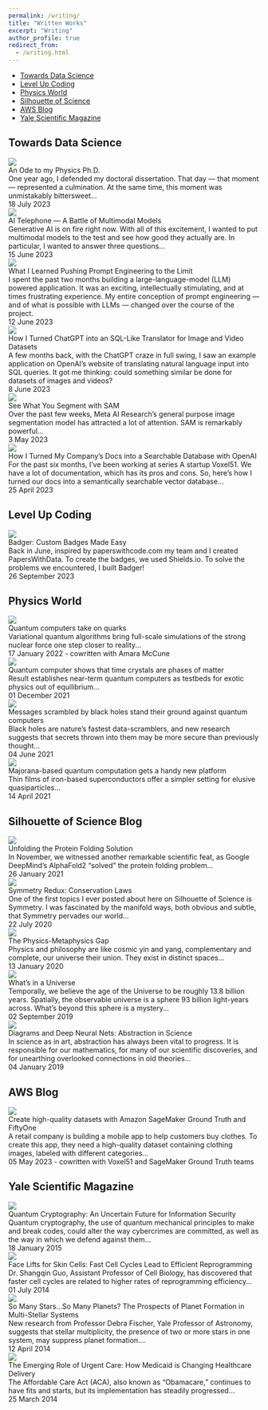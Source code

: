 ```yaml
---
permalink: /writing/
title: "Written Works"
excerpt: "Writing"
author_profile: true
redirect_from: 
  - /writing.html
---
```


- <a href="#towards-data-science">Towards Data Science</a>
- <a href="#level-up-coding">Level Up Coding</a>
- <a href="#physics-world">Physics World</a>
- <a href="#silhouette-of-science">Silhouette of Science</a>
- <a href="#aws-blog">AWS Blog</a>
- <a href="#yale-scientific-magazine">Yale Scientific Magazine</a>

## <a id="towards-data-science"></a> Towards Data Science

<div class="writing-list">
  <div class="card-container">
    <a href="https://towardsdatascience.com/an-ode-to-my-physics-ph-d-718894196f91" class="stretched-link" target="_blank"></a>
    <div class="float-layout">
      <div class="writing-card-image">
        <img src="/images/writing/ode_to_physics_phd.jpg">
        <div class="writing-card-content">
          <div class="writing-card-title">An Ode to my Physics Ph.D.</div>
          <div class="writing-card-text">
            One year ago, I defended my doctoral dissertation. That day — that moment — represented a culmination. At the same time, this moment was unmistakably bittersweet...
          </div>
          <div class="writing-card-text-muted">
            18 July 2023
          </div>
        </div>
      </div>
    </div>
  </div>

  <div class="card-container">
    <a href="https://towardsdatascience.com/an-ode-to-my-physics-ph-d-718894196f91" class="stretched-link" target="_blank"></a>
    <div class="float-layout">
      <div class="writing-card-image">
        <img src="/images/writing/ai_telephone.png">
        <div class="writing-card-content">
          <div class="writing-card-title">AI Telephone — A Battle of Multimodal Models</div>
          <div class="writing-card-text">
            Generative AI is on fire right now. With all of this excitement, I wanted to put multimodal models to the test and see how good they actually are. In particular, I wanted to answer three questions...
          </div>
          <div class="writing-card-text-muted">
            15 June 2023
          </div>
        </div>
      </div>
    </div>
  </div>

  <div class="card-container">
    <a href="https://towardsdatascience.com/what-i-learned-pushing-prompt-engineering-to-the-limit-c40f0740641f" class="stretched-link" target="_blank"></a>
    <div class="float-layout">
      <div class="writing-card-image">
        <img src="/images/writing/prompt_engineering.png">
        <div class="writing-card-content">
          <div class="writing-card-title">What I Learned Pushing Prompt Engineering to the Limit</div>
          <div class="writing-card-text">
            I spent the past two months building a large-language-model (LLM) powered application. It was an exciting, intellectually stimulating, and at times frustrating experience. My entire conception of prompt engineering — and of what is possible with LLMs — changed over the course of the project.
          </div>
          <div class="writing-card-text-muted">
            12 June 2023
          </div>
        </div>
      </div>
    </div>
  </div>

  <div class="card-container">
    <a href="https://towardsdatascience.com/how-i-turned-chatgpt-into-an-sql-like-translator-for-image-and-video-datasets-7b22b318400a" class="stretched-link" target="_blank"></a>
    <div class="float-layout">
      <div class="writing-card-image">
        <img src="/images/writing/voxelgpt_sql_translator.png">
        <div class="writing-card-content">
          <div class="writing-card-title">How I Turned ChatGPT into an SQL-Like Translator for Image and Video Datasets</div>
          <div class="writing-card-text">
            A few months back, with the ChatGPT craze in full swing, I saw an example application on OpenAI’s website of translating natural language input into SQL queries. It got me thinking: could something similar be done for datasets of images and videos?
          </div>
          <div class="writing-card-text-muted">
            8 June 2023
          </div>
        </div>
      </div>
    </div>
  </div>

  <div class="card-container">
    <a href="https://towardsdatascience.com/see-what-you-sam-4eea9ad9a5de" class="stretched-link" target="_blank"></a>
    <div class="float-layout">
      <div class="writing-card-image">
        <img src="/images/writing/see_what_you_sam.png">
        <div class="writing-card-content">
          <div class="writing-card-title">See What You Segment with SAM</div>
          <div class="writing-card-text">
            Over the past few weeks, Meta AI Research’s general purpose image segmentation model has attracted a lot of attention. SAM is remarkably powerful...
          </div>
          <div class="writing-card-text-muted">
            3 May 2023
          </div>
        </div>
      </div>
    </div>
  </div>

  <div class="card-container">
    <a href="https://towardsdatascience.com/see-what-you-sam-4eea9ad9a5de" class="stretched-link" target="_blank"></a>
    <div class="float-layout">
      <div class="writing-card-image">
        <img src="/images/writing/how_i_turned_docs_into_database.jpeg">
        <div class="writing-card-content">
          <div class="writing-card-title">How I Turned My Company’s Docs into a Searchable Database with OpenAI</div>
          <div class="writing-card-text">
            For the past six months, I’ve been working at series A startup Voxel51. We have a lot of documentation, which has its pros and cons. So, here’s how I turned our docs into a semantically searchable vector database...
          </div>
          <div class="writing-card-text-muted">
            25 April 2023
          </div>
        </div>
      </div>
    </div>
  </div>

</div>


## <a id="level-up-coding"></a> Level Up Coding

<div class="writing-list">
  <div class="card-container">
    <a href="https://medium.com/gitconnected/badger-custom-badges-made-easy-4d90d66af241" class="stretched-link" target="_blank"></a>
    <div class="float-layout">
      <div class="writing-card-image">
        <img src="/images/writing/badger.png">
        <div class="writing-card-content">
          <div class="writing-card-title">Badger: Custom Badges Made Easy</div>
          <div class="writing-card-text">
            Back in June, inspired by paperswithcode.com my team and I created PapersWithData. To create the badges, we used Shields.io. To solve the problems we encountered, I built Badger!
          </div>
          <div class="writing-card-text-muted">
            26 September 2023
          </div>
        </div>
      </div>
    </div>
  </div>
</div>

## <a id="physics-world"></a> Physics World

<div class="writing-list">

  <div class="card-container">
    <a href="https://physicsworld.com/a/quantum-computers-take-on-quarks/" class="stretched-link" target="_blank"></a>
    <div class="float-layout">
      <div class="writing-card-image">
        <img src="/images/writing/physics_world_quarks.jpg">
        <div class="writing-card-content">
          <div class="writing-card-title">Quantum computers take on quarks</div>
          <div class="writing-card-text">
            Variational quantum algorithms bring full-scale simulations of the strong nuclear force one step closer to reality...
          </div>
          <div class="writing-card-text-muted">
            17 January 2022 - cowritten with Amara McCune
          </div>
        </div>
      </div>
    </div>
  </div>

  <div class="card-container">
    <a href="https://physicsworld.com/a/quantum-computer-shows-that-time-crystals-are-phases-of-matter/" class="stretched-link" target="_blank"></a>
    <div class="float-layout">
      <div class="writing-card-image">
        <img src="/images/writing/physics_world_time_crystal.png">
        <div class="writing-card-content">
          <div class="writing-card-title">Quantum computer shows that time crystals are phases of matter</div>
          <div class="writing-card-text">
            Result establishes near-term quantum computers as testbeds for exotic physics out of equilibrium...
          </div>
          <div class="writing-card-text-muted">
            01 December 2021
          </div>
        </div>
      </div>
    </div>
  </div>

  <div class="card-container">
    <a href="https://physicsworld.com/a/messages-scrambled-by-black-holes-stand-their-ground-against-quantum-computers/" class="stretched-link" target="_blank"></a>
    <div class="float-layout">
      <div class="writing-card-image">
        <img src="/images/writing/physics_world_scrambling.jpg">
        <div class="writing-card-content">
          <div class="writing-card-title">Messages scrambled by black holes stand their ground against quantum computers</div>
          <div class="writing-card-text">
            Black holes are nature’s fastest data-scramblers, and new research suggests that secrets thrown into them may be more secure than previously thought...
          </div>
          <div class="writing-card-text-muted">
            04 June 2021
          </div>
        </div>
      </div>
    </div>
  </div>

  <div class="card-container">
    <a href="https://physicsworld.com/a/majorana-based-quantum-computation-gets-a-handy-new-platform/" class="stretched-link" target="_blank"></a>
    <div class="float-layout">
      <div class="writing-card-image">
        <img src="/images/writing/physics_world_majorana.png">
        <div class="writing-card-content">
          <div class="writing-card-title">Majorana-based quantum computation gets a handy new platform</div>
          <div class="writing-card-text">
            Thin films of iron-based superconductors offer a simpler setting for elusive quasiparticles...
          </div>
          <div class="writing-card-text-muted">
            14 April 2021
          </div>
        </div>
      </div>
    </div>
  </div>
  
</div>

## <a id="silhouette-of-science"></a> Silhouette of Science Blog

<div class="writing-list">

  <div class="card-container">
    <a href="https://silhouetteofscience.com/unfolding-the-protein-folding-solution/" class="stretched-link" target="_blank"></a>
    <div class="float-layout">
      <div class="writing-card-image">
        <img src="/images/writing/sos_protein_folding.jpg">
        <div class="writing-card-content">
          <div class="writing-card-title">Unfolding the Protein Folding Solution</div>
          <div class="writing-card-text">
            In November, we witnessed another remarkable scientific feat, as Google DeepMind’s AlphaFold2 “solved” the protein folding problem...
          </div>
          <div class="writing-card-text-muted">
            26 January 2021
          </div>
        </div>
      </div>
    </div>
  </div>

  <div class="card-container">
    <a href="https://silhouetteofscience.com/symmetry-redux/" class="stretched-link" target="_blank"></a>
    <div class="float-layout">
      <div class="writing-card-image">
        <img src="/images/writing/sos_symmetry_redux.jpg">
        <div class="writing-card-content">
          <div class="writing-card-title">Symmetry Redux: Conservation Laws</div>
          <div class="writing-card-text">
            One of the first topics I ever posted about here on Silhouette of Science is Symmetry. I was fascinated by the manifold ways, both obvious and subtle, that Symmetry pervades our world...
          </div>
          <div class="writing-card-text-muted">
            22 July 2020
          </div>
        </div>
      </div>
    </div>
  </div>

  <div class="card-container">
    <a href="https://silhouetteofscience.com/the-physics-metaphysics-gap/" class="stretched-link" target="_blank"></a>
    <div class="float-layout">
      <div class="writing-card-image">
        <img src="/images/writing/sos_physics_metaphysics_gap.png">
        <div class="writing-card-content">
          <div class="writing-card-title">The Physics-Metaphysics Gap</div>
          <div class="writing-card-text">
            Physics and philosophy are like cosmic yin and yang, complementary and complete, our universe their union. They exist in distinct spaces...
          </div>
          <div class="writing-card-text-muted">
            13 January 2020
          </div>
        </div>
      </div>
    </div>
  </div>

  <div class="card-container">
    <a href="https://silhouetteofscience.com/whats-in-a-universe/" class="stretched-link" target="_blank"></a>
    <div class="float-layout">
      <div class="writing-card-image">
        <img src="/images/writing/sos_universe.jpg">
        <div class="writing-card-content">
          <div class="writing-card-title">What’s in a Universe</div>
          <div class="writing-card-text">
            Temporally, we believe the age of the Universe to be roughly 13.8 billion years. Spatially, the observable universe is a sphere 93 billion light-years across. What’s beyond this sphere is a mystery...
          </div>
          <div class="writing-card-text-muted">
            02 September 2019
          </div>
        </div>
      </div>
    </div>
  </div>

  <div class="card-container">
    <a href="https://silhouetteofscience.com/diagrams-and-deep-neural-nets-abstraction-in-science/" class="stretched-link" target="_blank"></a>
    <div class="float-layout">
      <div class="writing-card-image">
        <img src="/images/writing/sos_abstraction.jpg">
        <div class="writing-card-content">
          <div class="writing-card-title">Diagrams and Deep Neural Nets: Abstraction in Science</div>
          <div class="writing-card-text">
            In science as in art, abstraction has always been vital to progress. It is responsible for our mathematics, for many of our scientific discoveries, and for unearthing overlooked connections in old theories...
          </div>
          <div class="writing-card-text-muted">
            04 January 2019
          </div>
        </div>
      </div>
    </div>
  </div>
  
</div>

## <a id="aws-blog"></a> AWS Blog

<div class="writing-list">
  <div class="card-container">
    <a href="https://aws.amazon.com/blogs/machine-learning/create-high-quality-datasets-with-amazon-sagemaker-ground-truth-and-fiftyone/" class="stretched-link" target="_blank"></a>
    <div class="float-layout">
      <div class="writing-card-image">
        <img src="/images/writing/aws_blog_cover.png">
        <div class="writing-card-content">
          <div class="writing-card-title">Create high-quality datasets with Amazon SageMaker Ground Truth and FiftyOne</div>
          <div class="writing-card-text">
            A retail company is building a mobile app to help customers buy clothes. To create this app, they need a high-quality dataset containing clothing images, labeled with different categories...
          </div>
          <div class="writing-card-text-muted">
            05 May 2023 - cowritten with Voxel51 and SageMaker Ground Truth teams
          </div>
        </div>
      </div>
    </div>
  </div>
</div>

## <a id="yale-scientific-magazine"></a> Yale Scientific Magazine

<div class="writing-list">

  <div class="card-container">
    <a href="https://www.yalescientific.org/2015/01/quantum-cryptography-an-uncertain-future-for-information-security/" class="stretched-link" target="_blank"></a>
    <div class="float-layout">
      <div class="writing-card-image">
        <img src="/images/writing/ysm_cryptography.jpg">
        <div class="writing-card-content">
          <div class="writing-card-title">Quantum Cryptography: An Uncertain Future for Information Security</div>
          <div class="writing-card-text">
            Quantum cryptography, the use of quantum mechanical principles to make and break codes, could alter the way cybercrimes are committed, as well as the way in which we defend against them...
          </div>
          <div class="writing-card-text-muted">
            18 January 2015
          </div>
        </div>
      </div>
    </div>
  </div>

  <div class="card-container">
    <a href="https://www.yalescientific.org/2014/07/face-lifts-for-skin-cells-fast-cell-cycles-lead-to-efficient-reprogramming/" target="_blank"></a>
    <div class="float-layout">
      <div class="writing-card-image">
        <img src="/images/writing/ysm_facelift.png">
        <div class="writing-card-content">
          <div class="writing-card-title">Face Lifts for Skin Cells: Fast Cell Cycles Lead to Efficient Reprogramming</div>
          <div class="writing-card-text">
            Dr. Shangqin Guo, Assistant Professor of Cell Biology, has discovered that faster cell cycles are related to higher rates of reprogramming efficiency...
          </div>
          <div class="writing-card-text-muted">
            01 July 2014
          </div>
        </div>
      </div>
    </div>
  </div>

  <div class="card-container">
    <a href="https://www.yalescientific.org/2014/04/so-many-starsso-many-planets-the-prospects-of-planet-formation-in-multi-stellar-systems/" class="stretched-link" target="_blank"></a>
    <div class="float-layout">
      <div class="writing-card-image">
        <img src="/images/writing/ysm_multistellar.jpg">
        <div class="writing-card-content">
          <div class="writing-card-title">So Many Stars…So Many Planets? The Prospects of Planet Formation in Multi-Stellar Systems</div>
          <div class="writing-card-text">
            New research from Professor Debra Fischer, Yale Professor of Astronomy, suggests that stellar multiplicity, the presence of two or more stars in one system, may suppress planet formation....
          </div>
          <div class="writing-card-text-muted">
            12 April 2014
          </div>
        </div>
      </div>
    </div>
  </div>

  <div class="card-container">
    <a href="https://www.yalescientific.org/2014/03/the-emerging-role-of-urgent-care-how-medicaid-is-changing-healthcare-delivery/" class="stretched-link" target="_blank"></a>
    <div class="float-layout">
      <div class="writing-card-image">
        <img src="/images/writing/ysm_obamacare.png">
        <div class="writing-card-content">
          <div class="writing-card-title">The Emerging Role of Urgent Care: How Medicaid is Changing Healthcare Delivery</div>
          <div class="writing-card-text">
            The Affordable Care Act (ACA), also known as “Obamacare,” continues to have fits and starts, but its implementation has steadily progressed...
          </div>
          <div class="writing-card-text-muted">
            25 March 2014
          </div>
        </div>
      </div>
    </div>
  </div>
  
</div>
